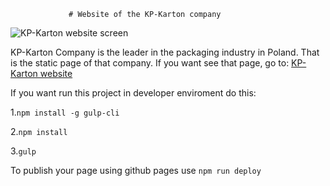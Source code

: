                  # Website of the KP-Karton company


![KP-Karton website screen](https://kp-karton.pl/assets/img/screen.png)




KP-Karton Company is the leader in the packaging industry in Poland. 
That is the static page of that company. 
If you want see that page, go to: [KP-Karton website](https://kp-karton.pl)

If you want run this project in developer enviroment do this: 

1.`npm install -g gulp-cli`

2.`npm install`

3.`gulp`

To publish your page using github pages use `npm run deploy`